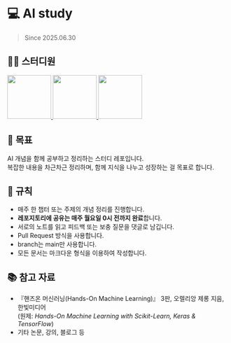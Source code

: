 # 💻 AI study 
> Since 2025.06.30

## 🙋‍♂️ 스터디원

<a href="https://github.com/Eundding">
  <img src="https://avatars.githubusercontent.com/u/104212013?v=4" width="100" />
</a>
<a href="https://github.com/chaeyeon-h">
  <img src="https://avatars.githubusercontent.com/u/102357623?v=4" width="100" />
</a>
<a href="https://github.com/mattie3e">
  <img src="https://avatars.githubusercontent.com/u/76553265?v=4" width="100" />
</a>

## 🌱 목표
AI 개념을 함께 공부하고 정리하는 스터디 레포입니다.  
복잡한 내용을 차근차근 정리하며, 함께 지식을 나누고 성장하는 걸 목표로 합니다.

## 📝 규칙
- 매주 한 챕터 또는 주제의 개념 정리를 진행합니다.  
- **레포지토리에 공유는 매주 월요일 0시 전까지 완료**합니다.  
- 서로의 노트를 읽고 피드백 또는 보충 질문을 댓글로 남깁니다.
- Pull Request 방식을 사용합니다.
- branch는 main만 사용합니다.
- 모든 문서는 마크다운 형식을 이용하여 작성합니다.

## 📚 참고 자료  
- 『핸즈온 머신러닝(Hands-On Machine Learning)』 3판, 오렐리앙 제롱 지음, 한빛미디어  
  (원제: *Hands-On Machine Learning with Scikit-Learn, Keras & TensorFlow*)  
- 기타 논문, 강의, 블로그 등


